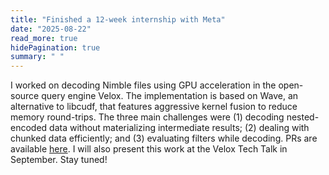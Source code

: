 ```yaml
---
title: "Finished a 12-week internship with Meta"
date: "2025-08-22"
read_more: true
hidePagination: true
summary: " "
---
```


I worked on decoding Nimble files using GPU acceleration in the open-source query engine Velox.  The implementation is based on Wave, an alternative to libcudf,  that features aggressive kernel fusion to reduce memory round-trips. The three main challenges were (1) decoding nested-encoded data without materializing intermediate results; (2) dealing with chunked data efficiently; and (3) evaluating filters while decoding. PRs are available [here](https://github.com/facebookincubator/velox/pulls?q=is%3Apr+author%3ABowenWu-bw+). I will also present this work at the Velox Tech Talk in September. Stay tuned!

